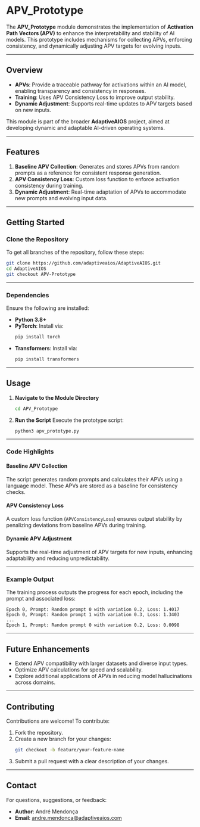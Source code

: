 
# **APV_Prototype**

The **APV_Prototype** module demonstrates the implementation of **Activation Path Vectors (APV)** to enhance the interpretability and stability of AI models. This prototype includes mechanisms for collecting APVs, enforcing consistency, and dynamically adjusting APV targets for evolving inputs.

---

## **Overview**
- **APVs**: Provide a traceable pathway for activations within an AI model, enabling transparency and consistency in responses.
- **Training**: Uses APV Consistency Loss to improve output stability.
- **Dynamic Adjustment**: Supports real-time updates to APV targets based on new inputs.

This module is part of the broader **AdaptiveAIOS** project, aimed at developing dynamic and adaptable AI-driven operating systems.

---

## **Features**
1. **Baseline APV Collection**: Generates and stores APVs from random prompts as a reference for consistent response generation.
2. **APV Consistency Loss**: Custom loss function to enforce activation consistency during training.
3. **Dynamic Adjustment**: Real-time adaptation of APVs to accommodate new prompts and evolving input data.

---

## **Getting Started**

### **Clone the Repository**
To get all branches of the repository, follow these steps:
```bash
git clone https://github.com/adaptiveaios/AdaptiveAIOS.git
cd AdaptiveAIOS
git checkout APV-Prototype
```

---

### **Dependencies**
Ensure the following are installed:
- **Python 3.8+**
- **PyTorch**: Install via:
  ```bash
  pip install torch
  ```
- **Transformers**: Install via:
  ```bash
  pip install transformers
  ```

---

## **Usage**

1. **Navigate to the Module Directory**
   ```bash
   cd APV_Prototype
   ```

2. **Run the Script**
   Execute the prototype script:
   ```bash
   python3 apv_prototype.py
   ```

---

### **Code Highlights**

#### **Baseline APV Collection**
The script generates random prompts and calculates their APVs using a language model. These APVs are stored as a baseline for consistency checks.

#### **APV Consistency Loss**
A custom loss function (`APVConsistencyLoss`) ensures output stability by penalizing deviations from baseline APVs during training.

#### **Dynamic APV Adjustment**
Supports the real-time adjustment of APV targets for new inputs, enhancing adaptability and reducing unpredictability.

---

### **Example Output**
The training process outputs the progress for each epoch, including the prompt and associated loss:
```text
Epoch 0, Prompt: Random prompt 0 with variation 0.2, Loss: 1.4017
Epoch 0, Prompt: Random prompt 1 with variation 0.3, Loss: 1.3403
...
Epoch 1, Prompt: Random prompt 0 with variation 0.2, Loss: 0.0098
```

---

## **Future Enhancements**
- Extend APV compatibility with larger datasets and diverse input types.
- Optimize APV calculations for speed and scalability.
- Explore additional applications of APVs in reducing model hallucinations across domains.

---

## **Contributing**
Contributions are welcome! To contribute:
1. Fork the repository.
2. Create a new branch for your changes:
   ```bash
   git checkout -b feature/your-feature-name
   ```
3. Submit a pull request with a clear description of your changes.

---

## **Contact**
For questions, suggestions, or feedback:
- **Author**: André Mendonça
- **Email**: andre.mendonca@adaptiveaios.com

